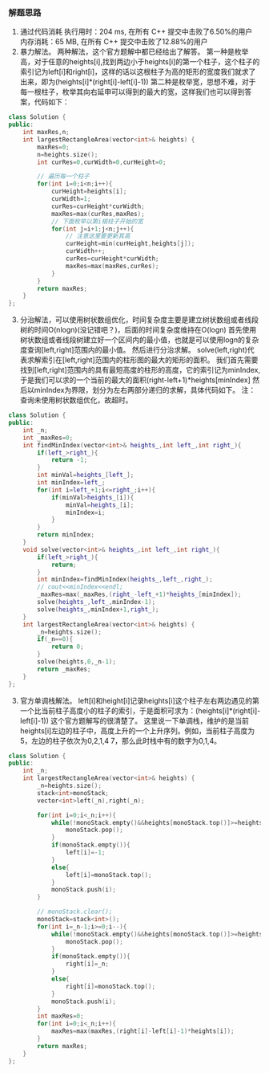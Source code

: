 ### 解题思路
1. 通过代码消耗
执行用时：204 ms, 在所有 C++ 提交中击败了6.50%的用户
内存消耗：65 MB, 在所有 C++ 提交中击败了12.88%的用户
2. 暴力解法。
两种解法，这个官方题解中都已经给出了解答。
第一种是枚举高，对于任意的heights[i],找到两边小于heights[i]的第一个柱子，这个柱子的索引记为left[i]和right[i]，这样的话以这根柱子为高的矩形的宽度我们就求了出来，即为(heights[i]*(right[i]-left[i]-1))
第二种是枚举宽，思想不难，对于每一根柱子，枚举其向右延申可以得到的最大的宽，这样我们也可以得到答案，代码如下：
```cpp
class Solution {
public:
    int maxRes,n;
    int largestRectangleArea(vector<int>& heights) {
        maxRes=0;
        n=heights.size();
        int curRes=0,curWidth=0,curHeight=0;

        // 遍历每一个柱子
        for(int i=0;i<n;i++){
            curHeight=heights[i];
            curWidth=1;
            curRes=curHeight*curWidth;
            maxRes=max(curRes,maxRes);
            // 下面枚举以第i根柱子开始的宽
            for(int j=i+1;j<n;j++){
                // 注意这里要更新其高
                curHeight=min(curHeight,heights[j]);
                curWidth++;
                curRes=curHeight*curWidth;
                maxRes=max(maxRes,curRes);
            }
        }
        return maxRes;
    }
};
```
3. 分治解法，可以使用树状数组优化，时间复杂度主要是建立树状数组或者线段树的时间O(nlogn)(没记错吧？)，后面的时间复杂度维持在O(logn)
首先使用树状数组或者线段树建立好一个区间内的最小值，也就是可以使用logn的复杂度查询[left,right]范围内的最小值。
然后进行分治求解。
solve(left,right)代表求解索引在[left,right]范围内的柱形图的最大的矩形的面积。
我们首先需要找到[left,right]范围内的具有最短高度的柱形的高度，它的索引记为minIndex,于是我们可以求的一个当前的最大的面积(right-left+1)*heights[minIndex]
然后以minIndex为界限，划分为左右两部分递归的求解，具体代码如下。
注：查询未使用树状数组优化，故超时。
```cpp
class Solution {
public:
    int _n;
    int _maxRes=0;
    int findMinIndex(vector<int>& heights_,int left_,int right_){
        if(left_>right_){
            return -1;
        }
        int minVal=heights_[left_];
        int minIndex=left_;
        for(int i=left_+1;i<=right_;i++){
            if(minVal>heights_[i]){
                minVal=heights_[i];
                minIndex=i;
            }
        }
        return minIndex;
    }
    void solve(vector<int>& heights_,int left_,int right_){
        if(left_>right_){
            return;
        }
        int minIndex=findMinIndex(heights_,left_,right_);
        // cout<<minIndex<<endl;
        _maxRes=max(_maxRes,(right_-left_+1)*heights_[minIndex]);
        solve(heights_,left_,minIndex-1);
        solve(heights_,minIndex+1,right_);
    }
    int largestRectangleArea(vector<int>& heights) {
        _n=heights.size();
        if(_n==0){
            return 0;
        }
        solve(heights,0,_n-1);
        return _maxRes;
    }
};
```

3. 官方单调栈解法。
left[i]和height[i]记录heights[i]这个柱子左右两边遇见的第一个比当前柱子高度小的柱子的索引，于是面积可求为：(heights[i]*(right[i]-left[i]-1))
这个官方题解写的很清楚了。
这里说一下单调栈，维护的是当前heights[i]左边的柱子中，高度上升的一个上升序列。例如，当前柱子高度为5，左边的柱子依次为0,2,1,4 7，那么此时栈中有的数字为0,1,4。

```cpp
class Solution {
public:
    int _n;
    int largestRectangleArea(vector<int>& heights) {
        _n=heights.size();
        stack<int>monoStack;
        vector<int>left(_n),right(_n);

        for(int i=0;i<_n;i++){
            while(!monoStack.empty()&&heights[monoStack.top()]>=heights[i]){
                monoStack.pop();
            }
            if(monoStack.empty()){
                left[i]=-1;
            }
            else{
                left[i]=monoStack.top();
            }
            monoStack.push(i);
        }

        // monoStack.clear();
        monoStack=stack<int>();
        for(int i=_n-1;i>=0;i--){
            while(!monoStack.empty()&&heights[monoStack.top()]>=heights[i]){
                monoStack.pop();
            }
            if(monoStack.empty()){
                right[i]=_n;
            }
            else{
                right[i]=monoStack.top();
            }
            monoStack.push(i);
        }
        int maxRes=0;
        for(int i=0;i<_n;i++){
            maxRes=max(maxRes,(right[i]-left[i]-1)*heights[i]);
        }
        return maxRes;
    }
};
```